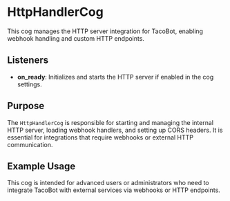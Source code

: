 # HttpHandlerCog

This cog manages the HTTP server integration for TacoBot, enabling webhook handling and custom HTTP endpoints.

## Listeners

- **on_ready**: Initializes and starts the HTTP server if enabled in the cog settings.

## Purpose

The `HttpHandlerCog` is responsible for starting and managing the internal HTTP server, loading webhook handlers, and setting up CORS headers. It is essential for integrations that require webhooks or external HTTP communication.

## Example Usage

This cog is intended for advanced users or administrators who need to integrate TacoBot with external services via webhooks or HTTP endpoints.

